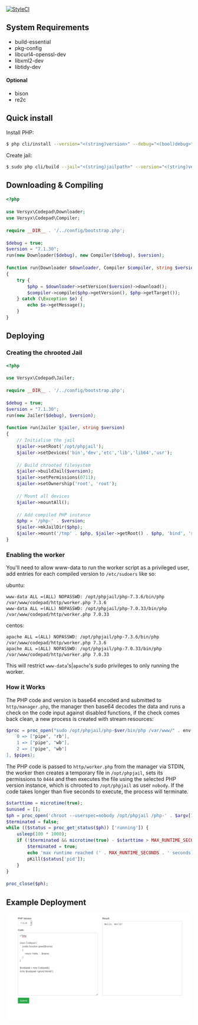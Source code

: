 [![StyleCI](https://github.styleci.io/repos/179174116/shield?branch=master)](https://github.styleci.io/repos/179174116)

## System Requirements
- build-essential 
- pkg-config
- libcurl4-openssl-dev
- libxml2-dev
- libtidy-dev

#### Optional

- bison
- re2c

## Quick install

Install PHP:

```bash
$ php cli/install --version="<(string)version>" --debug="<(bool)debug>"
```

Create jail:
```bash
$ sudo php cli/build --jail="<(string)jailpath>" --version="<(string)version>" --debug="<(bool)debug>"
```

## Downloading & Compiling

```php
<?php

use Versyx\Codepad\Downloader;
use Versyx\Codepad\Compiler;

require __DIR__ . '/../config/bootstrap.php';

$debug = true;
$version = "7.1.30";
run(new Downloader($debug), new Compiler($debug), $version);

function run(Downloader $downloader, Compiler $compiler, string $version)
{
    try {
        $php = $downloader->setVersion($version)->download();
        $compiler->compile($php->getVersion(), $php->getTarget());
    } catch (\Exception $e) {
        echo $e->getMessage();
    }
}
```

## Deploying

### Creating the chrooted Jail

```php
<?php

use Versyx\Codepad\Jailer;

require __DIR__ . '/../config/bootstrap.php';

$debug = true;
$version = "7.1.30";
run(new Jailer($debug), $version);

function run(Jailer $jailer, string $version)
{
    // Initialise the jail
    $jailer->setRoot('/opt/phpjail');
    $jailer->setDevices('bin','dev','etc','lib','lib64','usr');

    // Build chrooted filesystem
    $jailer->buildJail($version);
    $jailer->setPermissions(0711);
    $jailer->setOwnership('root', 'root');

    // Mount all devices
    $jailer->mountAll();

    // Add compiled PHP instance
    $php = '/php-' . $version;
    $jailer->mkJailDir($php);
    $jailer->mount('/tmp' . $php, $jailer->getRoot() . $php, 'bind', 'ro');
}
```

### Enabling the worker

You'll need to allow www-data to run the worker script as a privileged user, add entries for each compiled version to
 `/etc/sudoers` like so:


ubuntu:
```
www-data ALL =(ALL) NOPASSWD: /opt/phpjail/php-7.3.6/bin/php /var/www/codepad/http/worker.php 7.3.6
www-data ALL =(ALL) NOPASSWD: /opt/phpjail/php-7.0.33/bin/php /var/www/codepad/http/worker.php 7.0.33
```

centos:
```
apache ALL =(ALL) NOPASSWD: /opt/phpjail/php-7.3.6/bin/php /var/www/codepad/http/worker.php 7.3.6
apache ALL =(ALL) NOPASSWD: /opt/phpjail/php-7.0.33/bin/php /var/www/codepad/http/worker.php 7.0.33
```

This will restrict `www-data`'s|`apache`'s sudo privileges to only running the worker.

### How it Works

The PHP code and version is base64 encoded and submitted to `http/manager.php`, the manager then 
base64 decodes the data and runs a check on the code input against disabled functions, if the check
comes back clean, a new process is created with stream resources:

```php
$proc = proc_open("sudo /opt/phpjail/php-$ver/bin/php /var/www/" . env("APP_NAME) . "/http/worker.php $ver", [
    0 => ["pipe", "rb"],
    1 => ["pipe", "wb"],
    2 => ["pipe", "wb"]
], $pipes);
```

The PHP code is passed to `http/worker.php` from the manager via STDIN, the worker then creates a temporary file in
`/opt/phpjail`, sets its permissions to `0444` and then executes the file using the selected PHP version
instance, which is chrooted to `/opt/phpjail` as user `nobody`. If the code takes longer than five seconds to execute, 
the process will terminate.

```php
$starttime = microtime(true);
$unused = [];
$ph = proc_open('chroot --userspec=nobody /opt/phpjail /php-' . $argv[1] .'/bin/php ' . escapeshellarg(basename($file)), $unused, $unused);
$terminated = false;
while (($status = proc_get_status($ph)) ['running']) {
    usleep(100 * 1000);
    if (!$terminated && microtime(true) - $starttime > MAX_RUNTIME_SECONDS) {
        $terminated = true;
        echo 'max runtime reached (' . MAX_RUNTIME_SECONDS . ' seconds), terminating...';
        pKill($status['pid']);
    }
}

proc_close($ph);
```

## Example Deployment

![example deployment](codepad.png)
